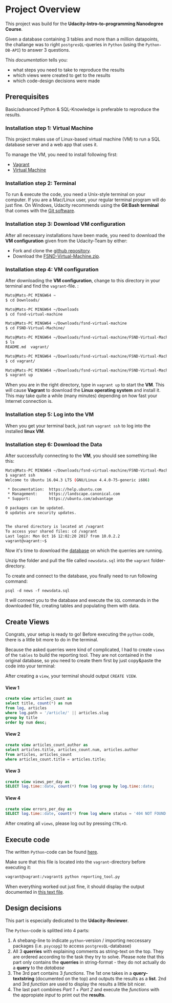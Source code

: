 # Project Overview

This project was build for the **Udacity-Intro-to-programming Nanodegree Course**.

Given a database containing 3 tables and more than a million datapoints, the
challange was to right `postgresQL`-queries in `Python` (using the `Python-DB-API`)
to answer 3 questions.

This *documentation*  tells you:

- what steps you need to take to reproduce the results
- which views were created to get to the results
- which code-design decisions were made


## Prerequisites

Basic/advanced Python & SQL-Knowledge is preferable to reproduce the results.

### Installation step 1: Virtual Machine

This project makes use of Linux-based virtual machine (VM) to run a SQL database server and a web app that uses it.

To manage the VM, you need to install following first:

- [Vagrant](https://www.vagrantup.com/downloads.html)
- [Virtual Machine](https://www.virtualbox.org/wiki/Downloads)

### Installation step 2: Terminal

To run & execute the code, you need a Unix-style terminal on your computer.
If you are a Mac/Linux user, your regular terminal program will do just fine. On Windows, Udacity recommends using the **Git Bash terminal** that comes with the [Git software](https://git-scm.com/downloads).

### Installation step 3: Download VM configuration

After all necessary installations have been made, you need to download
the **VM configuration** given from the Udacity-Team by either:

- Fork and clone the [github repository](https://github.com/udacity/fullstack-nanodegree-vm).
- Download the [FSND-Virtual-Machine.zip](https://d17h27t6h515a5.cloudfront.net/topher/2017/August/59822701_fsnd-virtual-machine/fsnd-virtual-machine.zip).

### Installation step 4: VM configuration

After downloading the **VM configuration**, change to this directory in your
terminal and find the `vagrant`-file. :

```bash
Mats@Mats-PC MINGW64 ~
$ cd Downloads/

Mats@Mats-PC MINGW64 ~/Downloads
$ cd fsnd-virtual-machine

Mats@Mats-PC MINGW64 ~/Downloads/fsnd-virtual-machine
$ cd FSND-Virtual-Machine/

Mats@Mats-PC MINGW64 ~/Downloads/fsnd-virtual-machine/FSND-Virtual-Machine
$ ls
README.md  vagrant/

Mats@Mats-PC MINGW64 ~/Downloads/fsnd-virtual-machine/FSND-Virtual-Machine
$ cd vagrant/

Mats@Mats-PC MINGW64 ~/Downloads/fsnd-virtual-machine/FSND-Virtual-Machine/vagrant
$ vagrant up

```
When you are in the right directory, type in `vagrant up` to start the **VM**.
This will cause **Vagrant** to download the **Linux operating system** and install it. This may take quite a while (many minutes) depending on how fast your Internet connection is.

### Installation step 5: Log into the VM

When you get your terminal back, just run `vagrant ssh` to log into the
installed **linux VM**.

### Installation step 6: Download the Data

After successfully connecting to the **VM**, you should see something like this:

```bash
Mats@Mats-PC MINGW64 ~/Downloads/fsnd-virtual-machine/FSND-Virtual-Machine/vagrant
$ vagrant ssh
Welcome to Ubuntu 16.04.3 LTS (GNU/Linux 4.4.0-75-generic i686)

 * Documentation:  https://help.ubuntu.com
 * Management:     https://landscape.canonical.com
 * Support:        https://ubuntu.com/advantage

0 packages can be updated.
0 updates are security updates.


The shared directory is located at /vagrant
To access your shared files: cd /vagrant
Last login: Mon Oct 16 12:02:20 2017 from 10.0.2.2
vagrant@vagrant:~$
```
Now it's time to download the [database](https://d17h27t6h515a5.cloudfront.net/topher/2016/August/57b5f748_newsdata/newsdata.zip) on which the querries are running.

Unzip the folder and pull the file called `newsdata.sql` into the `vagrant`
folder-directory.

To create and connect to the database, you finally need to run following command:

`psql -d news -f newsdata.sql`

It will connect you to the database and execute the `SQL` commands in the downloaded file, creating tables and populating them with data.

## Create Views

Congrats, your setup is ready to go! Before executing the `python` code,
there is a little bit more to do in the terminal.

Because the asked querries were kind of complicated, I had to create `views`
of the `tables` to build the reporting tool. They are not contained in the
original database, so you need to create them first by just copy&paste the code into your terminal:

After creating a `view`, your terminal should output `CREATE VIEW`.

#### View 1

```sql
create view articles_count as
select title, count(*) as num
from log, articles
where log.path = '/article/' || articles.slug
group by title
order by num desc;
```

#### View 2

```sql
create view articles_count_author as
select articles.title, articles_count.num, articles.author
from articles, articles_count
where articles_count.title = articles.title;
```
#### View 3

```sql
create view views_per_day as
SELECT log.time::date, count(*) from log group by log.time::date;
```

#### View 4

```sql
create view errors_per_day as
SELECT log.time::date, count(*) from log where status = '404 NOT FOUND' group by log.time::date;

```

After creating all `views`, please log out by pressing `CTRL+D`.

## Execute code

The written `Python`-code can be found [here](https://github.com/Thalrion/Udacity-Intro-to-Programming-Nanodegree/tree/master/Project4).

Make sure that this file is located into the `vagrant`-directory before
executing it:

```bash
vagrant@vagrant:/vagrant$ python reporting_tool.py
```

When everything worked out just fine, it should display the
output documented in [this text file](https://github.com/Thalrion/Udacity-Intro-to-Programming-Nanodegree/blob/master/Project4/output.txt).

## Design decisions

This part is especially dedicated to the **Udacity-Reviewer**.

The `Python`-code is splitted into 4 parts:

1. A shebang-line to indicate `python`-version / importing neccessary packages (i.e. `psycopg2` to access `postgresQL`-database)
2. All 3 **querries** with explaining comments as string-text on the top. They are ordered according to the task they try to solve. Please note that this part only contains the **querries** in string-format - they do not actually do a **query** to the _database_
3. The 3rd part contains 3 _functions_. The 1st one takes in a **query-textstring** (documented on the top) and outputs the results as a **list**. 2nd and 3rd _function_ are used to display the results a little bit nicer.
4. The last part combines _Part 1_ + _Part 2_ and execute the _functions_ with
the appropiate _input_ to print out the **results**.
